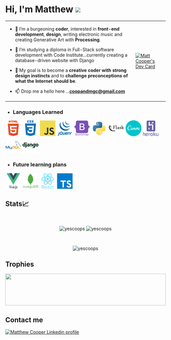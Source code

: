 # Hi, I'm Matthew <img src="https://github.com/TheDudeThatCode/TheDudeThatCode/blob/master/Assets/Hi.gif" width="29px">

<table>
<tr>
  <td valign="center">
    
  - 👀 I’m a burgeoning **coder**, interested in **front-end development**, **design**, writing electronic music and creating Generative Art with **Processing**. 
    
  - 🌱 I’m studying a diploma in Full-Stack software development with Code Institute...currently creating a database-driven website with Django
    
  - 🎯 My goal is to become a **creative coder with strong design instincts** and to **challenge preconceptions of what the Internet should be**. 
    
  - 📫 Drop me a hello here ...**coopandmgc@gmail.com**    

  <td>
<a href="https://app.daily.dev/YesCoops"><img src="https://api.daily.dev/devcards/e7de46e3fb3d4165a225c54f796b8414.png?r=zcl" width="400" alt="Matt Cooper's Dev Card"/></a>
  </td>
  
</tr>
</table>
  
- ### **Languages Learned**

<img src="https://github.com/devicons/devicon/blob/master/icons/html5/html5-plain-wordmark.svg" alt="HTML logo" width="50px" height="50px" /> <img src="https://github.com/devicons/devicon/blob/master/icons/css3/css3-plain-wordmark.svg" alt="CSS logo" width="50px" height="50px" /> <img src="https://github.com/devicons/devicon/blob/master/icons/javascript/javascript-original.svg" alt="JavaScript logo" width="50px" height="50px" /> <img src="https://github.com/devicons/devicon/blob/master/icons/jquery/jquery-plain-wordmark.svg" alt="jQuery logo" width="50px" height="50px" /> <img src="https://github.com/devicons/devicon/blob/master/icons/bootstrap/bootstrap-plain-wordmark.svg" alt="Bootstrap logo" height="50px" width="50px" /> <img src="https://github.com/devicons/devicon/blob/master/icons/python/python-original.svg" alt="Python logo" width="50px" height="50px" /> <img src="https://github.com/devicons/devicon/blob/master/icons/flask/flask-original-wordmark.svg" alt="Flask logo" width="50px" height="50px" /> <img src="https://github.com/devicons/devicon/blob/master/icons/canva/canva-original.svg" alt="Canva logo" width="50px" height="50px" /> <img src="https://github.com/devicons/devicon/blob/master/icons/heroku/heroku-plain-wordmark.svg" alt="Heroku logo" width="50px" height="50px" /> <img src="https://github.com/devicons/devicon/blob/master/icons/mysql/mysql-original-wordmark.svg" alt="mySQL logo" height="50px" width="50px" /> <img src="https://github.com/devicons/devicon/blob/master/icons/django/django-plain-wordmark.svg" alt="Django logo" width="50px" height="50px">


- ### **Future learning plans**
 <img src="https://github.com/devicons/devicon/blob/master/icons/vuejs/vuejs-original-wordmark.svg" alt="VueJS logo" height="50px" width="50px" /> <img src="https://github.com/devicons/devicon/blob/master/icons/mongodb/mongodb-plain-wordmark.svg" alt="MongoDB logo" width="50px" height="50px" /> <img src="https://github.com/devicons/devicon/blob/master/icons/react/react-original-wordmark.svg" alt="React logo" height="50px" width="50px" /> <img src="https://github.com/devicons/devicon/blob/master/icons/typescript/typescript-original.svg" alt="Typescript logo" height="50px" width="50px" />
  
<!---
YesCoops/YesCoops is a ✨ special ✨ repository because its `README.md` (this file) appears on your GitHub profile.
You can click the Preview link to take a look at your changes.
--->

## Stats📈 

<br>
<p align="center"> <img width="40%" src="https://github-readme-stats.vercel.app/api/top-langs?username=yescoops&show_icons=true&theme=dracula&locale=en&layout=compact&hide_border=true" alt="yescoops"/>  <img width="48%" src="https://github-readme-stats.vercel.app/api?username=yescoops&show_icons=true&theme=dracula&locale=en&hide_border=true" alt="yescoops" /> </p>
<br> 
<p align="center"> <img src="https://github-readme-streak-stats.herokuapp.com/?user=yescoops&theme=dracula&hide_border=true" alt="yescoops" /> </p>

## Trophies

<img width="100%" height="100px" src="https://github-profile-trophy.vercel.app/?username=yescoops&theme=dracula"/>


## Contact me

<a href="https://linkedin.com/in/matthew-cooper-dev"><img src="https://user-images.githubusercontent.com/88374843/164432984-7adb4e33-4e8a-4651-91bf-32537634a375.png" width="100px" alt="Matthew Cooper Linkedin profile">
